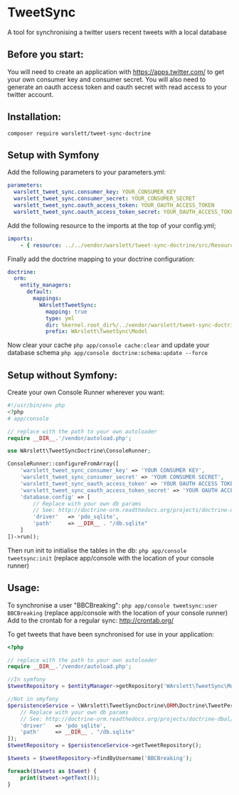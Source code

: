 TweetSync
=======
A tool for synchronising a twitter users recent tweets with a local database

Before you start:
-----------
You will need to create an application with https://apps.twitter.com/ to get your own consumer key and consumer secret. You will also need to generate an oauth access token and oauth secret with read access to your twitter account.

Installation:
-----------
`composer require warslett/tweet-sync-doctrine`

Setup with Symfony
-----------
Add the following parameters to your parameters.yml:
```yaml
parameters:
  warslett_tweet_sync.consumer_key: YOUR_CONSUMER_KEY
  warslett_tweet_sync.consumer_secret: YOUR_CONSUMER_SECRET
  warslett_tweet_sync.oauth_access_token: YOUR_OAUTH_ACCESS_TOKEN
  warslett_tweet_sync.oauth_access_token_secret: YOUR_OAUTH_ACCESS_TOKEN_SECRET
```

Add the following resource to the imports at the top of your config.yml;
```yaml
imports:
    - { resource: ../../vendor/warslett/tweet-sync-doctrine/src/Resources/config/services_core.yml }
```

Finally add the doctrine mapping to your doctrine configuration:
```yaml
doctrine:
  orm:
    entity_managers:
      default:
        mappings:
          WArslettTweetSync:
            mapping: true
            type: yml
            dir: %kernel.root_dir%/../vendor/warslett/tweet-sync-doctrine/src/Resources/config/doctrine
            prefix: WArslett\TweetSync\Model
```

Now clear your cache `php app/console cache:clear` and update your database schema `php app/console doctrine:schema:update --force`

Setup without Symfony:
-----------

Create your own Console Runner wherever you want:

```php
#!/usr/bin/env php
<?php
# app/console

// replace with the path to your own autoloader
require __DIR__.'/vendor/autoload.php';

use WArslett\TweetSyncDoctrine\ConsoleRunner;

ConsoleRunner::configureFromArray([
    'warslett_tweet_sync_consumer_key' => 'YOUR CONSUMER KEY',
    'warslett_tweet_sync_consumer_secret' => 'YOUR CONSUMER SECRET',
    'warslett_tweet_sync_oauth_access_token' => 'YOUR OAUTH ACCESS TOKEN',
    'warslett_tweet_sync_oauth_access_token_secret' => 'YOUR OAUTH ACCESS TOKEN SECRET',
    'database.config' => [
        // Replace with your own db params
        // See: http://doctrine-orm.readthedocs.org/projects/doctrine-dbal/en/latest/reference/configuration.html
        'driver'   => 'pdo_sqlite',
        'path'     => __DIR__ . "/db.sqlite"
    ]
])->run();
```

Then run init to initialise the tables in the db: `php app/console tweetsync:init` (replace app/console with the location of your console runner)

Usage:
-----------
To synchronise a user "BBCBreaking": `php app/console tweetsync:user BBCBreaking` (replace app/console with the location of your console runner)
Add to the crontab for a regular sync: http://crontab.org/

To get tweets that have been synchronised for use in your application:
```php
<?php

// replace with the path to your own autoloader
require __DIR__.'/vendor/autoload.php';

//In symfony
$tweetRepository = $entityManager->getRepository('WArslett\TweetSync\Model\Tweet');

//Not in smyfony
$persistenceService = \WArslett\TweetSyncDoctrine\ORM\Doctrine\TweetPersistenceService::create([
    // Replace with your own db params
    // See: http://doctrine-orm.readthedocs.org/projects/doctrine-dbal/en/latest/reference/configuration.html
    'driver'   => 'pdo_sqlite',
    'path'     => __DIR__ . "/db.sqlite"
]);
$tweetRepository = $persistenceService->getTweetRepository();

$tweets = $tweetRepository->findByUsername('BBCBreaking');

foreach($tweets as $tweet) {
    print($tweet->getText());
}

```